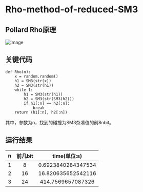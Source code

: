 # Rho-method-of-reduced-SM3
## Pollard Rho原理
![image](https://user-images.githubusercontent.com/104118101/179362361-1d20b4f6-3fb8-4335-b9ba-b65ff1b45056.png)

## 关键代码
~~~
def Rho(n):
    x = random.random()
    h1 = SM3(str(x))
    h2 = SM3(str(h1))
    while 1:
        h1 = SM3(str(h1))
        h2 = SM3(str(SM3(h2)))
        if h1[:n] == h2[:n]:
            break
    return (h1[:n], h2[:n])
~~~
其中，参数为n，找到的碰撞为SM3杂凑值的前8nbit。
## 运行结果
|n|前几bit|time(单位:s)|
|:----:|:----:|:----:|
|1|8|0.6923840284347534|
|2|16|16.820635652542116|
|3|24|414.7569657087326|



